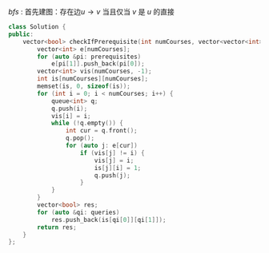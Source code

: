 $bfs$ : 首先建图：存在边$u\to v$ 当且仅当 $v$ 是 $u$ 的直接
```cpp
class Solution {
public:
    vector<bool> checkIfPrerequisite(int numCourses, vector<vector<int>> &prerequisites, vector<vector<int>> &queries) {
        vector<int> e[numCourses];
        for (auto &pi: prerequisites)
            e[pi[1]].push_back(pi[0]);
        vector<int> vis(numCourses, -1);
        int is[numCourses][numCourses];
        memset(is, 0, sizeof(is));
        for (int i = 0; i < numCourses; i++) {
            queue<int> q;
            q.push(i);
            vis[i] = i;
            while (!q.empty()) {
                int cur = q.front();
                q.pop();
                for (auto j: e[cur])
                    if (vis[j] != i) {
                        vis[j] = i;
                        is[j][i] = 1;
                        q.push(j);
                    }
            }
        }
        vector<bool> res;
        for (auto &qi: queries)
            res.push_back(is[qi[0]][qi[1]]);
        return res;
    }
};
```


<!--stackedit_data:
eyJoaXN0b3J5IjpbLTE1NzUwNDYyODksLTgzNzY1MTc0NiwtNT
I3Nzk1NDU0LC04MzgwMzM4OTAsLTE5MjI5NjMxNzAsMTIzNzI5
MjE4NSwxNzc2MDExMTAzLDgzMzE4MTg5NywxODU2ODI4MjkxXX
0=
-->